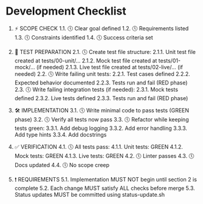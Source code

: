 # Development Checklist

1. ⚡ SCOPE CHECK
1.1. 🕔 Clear goal defined
1.2. 🕔 Requirements listed
1.3. 🕔 Constraints identified
1.4. 🕔 Success criteria set

2. 🧪 TEST PREPARATION
2.1. 🕔 Create test file structure:
   2.1.1. Unit test file created at tests/00-unit/...
   2.1.2. Mock test file created at tests/01-mock/... (if needed)
   2.1.3. Live test file created at tests/02-live/... (if needed)
2.2. 🕔 Write failing unit tests:
   2.2.1. Test cases defined
   2.2.2. Expected behavior documented
   2.2.3. Tests run and fail (RED phase)
2.3. 🕔 Write failing integration tests (if needed):
   2.3.1. Mock tests defined
   2.3.2. Live tests defined
   2.3.3. Tests run and fail (RED phase)

3. 🛠️ IMPLEMENTATION
3.1. 🕔 Write minimal code to pass tests (GREEN phase)
3.2. 🕔 Verify all tests now pass
3.3. 🕔 Refactor while keeping tests green:
   3.3.1. Add debug logging
   3.3.2. Add error handling
   3.3.3. Add type hints
   3.3.4. Add docstrings

4. ✅ VERIFICATION
4.1. 🕔 All tests pass:
   4.1.1. Unit tests: GREEN
   4.1.2. Mock tests: GREEN
   4.1.3. Live tests: GREEN
4.2. 🕔 Linter passes
4.3. 🕔 Docs updated
4.4. 🕔 No scope creep

5. ❗ REQUIREMENTS
5.1. Implementation MUST NOT begin until section 2 is complete
5.2. Each change MUST satisfy ALL checks before merge
5.3. Status updates MUST be committed using status-update.sh